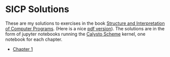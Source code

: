 # SICP Solutions

These are my solutions to exercises in the book [Structure and Interpretation of
Computer Programs](https://mitpress.mit.edu/sites/default/files/sicp/index.html).
(Here is a nice [pdf version](https://github.com/sarabander/sicp-pdf)).
The solutions are in the form of jupyter notebooks running the
[Calysto Scheme](https://github.com/Calysto/calysto_scheme) kernel, one
notebook for each chapter.

- [Chapter 1](https://github.com/nradk/sicp-solutions/blob/master/chapter-1.ipynb)
